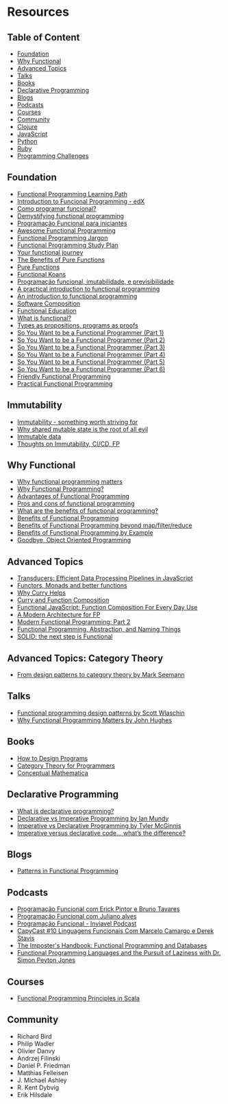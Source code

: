 # Resources

## Table of Content

- [Foundation](#foundation)
- [Why Functional](#why-functional)
- [Advanced Topics](#advanced-topics)
- [Talks](#talks)
- [Books](#books)
- [Declarative Programming](#declarative-programming)
- [Blogs](#blogs)
- [Podcasts](#podcasts)
- [Courses](#courses)
- [Community](#community)
- [Clojure](https://github.com/LeandroTk/learning-functional/tree/master/clojure)
- [JavaScript](https://github.com/LeandroTk/learning-functional/tree/master/javascript)
- [Python](https://github.com/LeandroTk/learning-functional/tree/master/python)
- [Ruby](https://Wgithub.com/LeandroTk/learning-functional/tree/master/ruby)
- [Programming Challenges](https://github.com/LeandroTk/learning-functional/tree/master/programming_challenges)

## Foundation

- [Functional Programming Learning Path](https://purelyfunctional.tv/learning-paths/functional-programming/)
- [Introduction to Funcional Programming - edX](https://www.edx.org/course/introduction-functional-programming-delftx-fp101x-0)
- [Como programar funcional?](https://www.youtube.com/watch?v=jIYfTKYXJr8)
- [Demystifying functional programming](https://medium.com/building-nubank/demystifying-functional-programming-in-a-real-company-e954a2591504)
- [Programação Funcional para iniciantes](https://medium.com/trainingcenter/programa%C3%A7%C3%A3o-funcional-para-iniciantes-9e2beddb5b43)
- [Awesome Functional Programming](https://github.com/xgrommx/awesome-functional-programming)
- [Functional Programming Jargon](https://github.com/hemanth/functional-programming-jargon)
- [Functional Programming Study Plan](https://ericdouglas.github.io/2016/12/04/functional-programming-study-plan/)
- [Your functional journey](https://purelyfunctional.tv/guide/your-functional-journey/)
- [The Benefits of Pure Functions](https://alvinalexander.com/scala/fp-book/benefits-of-pure-functions)
- [Pure Functions](https://www.sitepoint.com/functional-programming-pure-functions/)
- [Functional Koans](https://github.com/relevance/functional-koans)
- [Programação funcional, imutabilidade, e previsibilidade](https://mauricioszabo.wordpress.com/2016/03/22/programacao-funcional-imutabilidade-e-previsibilidade/)
- [A practical introduction to functional programming](https://maryrosecook.com/blog/post/a-practical-introduction-to-functional-programming)
- [An introduction to functional programming](https://codewords.recurse.com/issues/one/an-introduction-to-functional-programming)
- [Software Composition](https://medium.com/javascript-scene/composing-software-an-introduction-27b72500d6ea)
- [Functional Education](http://bitemyapp.com/posts/2014-12-31-functional-education.html)
- [What is functional?](https://dev.to/drbearhands/functional-fundamentals-what-is-functional-l66)
- [Types as propositions, programs as proofs](https://dev.to/drbearhands/functional-fundamentals-types-as-propositions-programs-as-proofs-56gh)
- [So You Want to be a Functional Programmer (Part 1)](https://medium.com/@cscalfani/so-you-want-to-be-a-functional-programmer-part-1-1f15e387e536)
- [So You Want to be a Functional Programmer (Part 2)](https://medium.com/@cscalfani/so-you-want-to-be-a-functional-programmer-part-2-7005682cec4a)
- [So You Want to be a Functional Programmer (Part 3)](https://medium.com/@cscalfani/so-you-want-to-be-a-functional-programmer-part-3-1b0fd14eb1a7)
- [So You Want to be a Functional Programmer (Part 4)](https://medium.com/@cscalfani/so-you-want-to-be-a-functional-programmer-part-4-18fbe3ea9e49)
- [So You Want to be a Functional Programmer (Part 5)](https://medium.com/@cscalfani/so-you-want-to-be-a-functional-programmer-part-5-c70adc9cf56a)
- [So You Want to be a Functional Programmer (Part 6)](https://medium.com/@cscalfani/so-you-want-to-be-a-functional-programmer-part-6-db502830403)
- [Friendly Functional Programming](https://functional.works-hub.com/learn/friendly-functional-programming-b3e93)
- [Practical Functional Programming](https://hackernoon.com/practical-functional-programming-6d7932abc58b)

## Immutability

- [Immutability - something worth striving for](https://dev.to/rwoodnz/immutability---something-worth-striving-for-3ppp)
- [Why shared mutable state is the root of all evil](http://henrikeichenhardt.blogspot.com/2013/06/why-shared-mutable-state-is-root-of-all.html)
- [Immutable data](https://www.sitepoint.com/functional-programming-ruby-value-objects/)
- [Thoughts on Immutability, CI/CD, FP](https://www.infoq.com/podcasts/Vitor-Olivier)

## Why Functional

- [Why functional programming matters](https://hackernoon.com/why-functional-programming-matters-c647f56a7691)
- [Why Functional Programming?](https://purelyfunctional.tv/article/why-functional-programming/)
- [Advantages of Functional Programming](https://blog.codeship.com/advantages-of-functional-programming/)
- [Pros and cons of functional programming](https://itnext.io/pros-and-cons-of-functional-programming-32cdf527e1c2)
- [What are the benefits of functional programming?](https://stackoverflow.com/a/128128/3159162)
- [Benefits of Functional Programming](https://alvinalexander.com/scala/fp-book/benefits-of-functional-programming)
- [Benefits of Functional Programming beyond map/filter/reduce](https://www.youtube.com/watch?v=oaa4XiwEq1E&ab_channel=Jfokus)
- [Benefits of Functional Programming by Example](https://medium.com/@nickmccurdy/benefits-of-functional-programming-by-example-76f1135b0b18)
- [Goodbye, Object Oriented Programming](https://medium.com/@cscalfani/goodbye-object-oriented-programming-a59cda4c0e53)

## Advanced Topics

- [Transducers: Efficient Data Processing Pipelines in JavaScript](https://medium.com/javascript-scene/transducers-efficient-data-processing-pipelines-in-javascript-7985330fe73d)
- [Functors, Monads and better functions](https://dev.to/drbearhands/functors-monads-and-better-functions-26f3)
- [Why Curry Helps](https://hughfdjackson.com/javascript/why-curry-helps/)
- [Curry and Function Composition](https://medium.com/javascript-scene/curry-and-function-composition-2c208d774983)
- [Functional JavaScript: Function Composition For Every Day Use](https://hackernoon.com/javascript-functional-composition-for-every-day-use-22421ef65a10)
- [A Modern Architecture for FP](http://degoes.net/articles/modern-fp)
- [Modern Functional Programming: Part 2](http://degoes.net/articles/modern-fp-part-1)
- [Functional Programming, Abstraction, and Naming Things](http://www.stephendiehl.com/posts/abstraction.html)
- [SOLID: the next step is Functional](http://blog.ploeh.dk/2014/03/10/solid-the-next-step-is-functional/)

## Advanced Topics: Category Theory

- [From design patterns to category theory by Mark Seemann](http://blog.ploeh.dk/2017/10/04/from-design-patterns-to-category-theory/)


## Talks

- [Functional programming design patterns by Scott Wlaschin](https://www.youtube.com/watch?v=E8I19uA-wGY&ab_channel=IvanPlyusnin)
- [Why Functional Programming Matters by John Hughes](https://www.youtube.com/watch?v=XrNdvWqxBvA&ab_channel=ConfEngine)

## Books

- [How to Design Programs](https://htdp.org/2018-01-06/Book/index.html)
- [Category Theory for Programmers](https://github.com/tk-learning-center/functional-programming-learning-path/blob/master/books/category-theory-for-programmers.pdf)
- [Conceptual Mathematica](https://github.com/tk-learning-center/functional-programming-learning-path/blob/master/books/conceptual_mathematics.pdf)

## Declarative Programming

- [What is declarative programming?](https://stackoverflow.com/a/129639/3159162)
- [Declarative vs Imperative Programming by Ian Mundy](https://codeburst.io/declarative-vs-imperative-programming-a8a7c93d9ad2)
- [Imperative vs Declarative Programming by Tyler McGinnis](https://tylermcginnis.com/imperative-vs-declarative-programming/)
- [Imperative versus declarative code… what’s the difference?](https://medium.com/front-end-hacking/imperative-versus-declarative-code-whats-the-difference-adc7dd6c8380)

## Blogs

- [Patterns in Functional Programming](https://patternsinfp.wordpress.com/)

## Podcasts

- [Programação Funcional com Erick Pintor e Bruno Tavares](http://tecnologicamentearretado.com.br/2014/12/31/programacao-funcional-com-erick-e-bruno/)
- [Programação Funcional com Juliano alves](https://www.tecnoretorica.com.br/2013/04/programacao-funcional/)
- [Programação Funcional - Inviavel Podcast](http://inviavelpodcast.com/10/)
- [CapyCast #10 Linguagens Funcionais Com Marcelo Camargo e Derek Stavis](https://player.fm/series/capycast/capycast-10-linguagens-funcionais-com-marcelo-camargo-e-derek-stavis)
- [The Imposter's Handbook: Functional Programming and Databases](https://www.orbit.fm/bookbytes/17)
- [Functional Programming Languages and the Pursuit of Laziness with Dr. Simon Peyton Jones](https://player.fm/series/microsoft-research-podcast-1910051/ep-056-rerun-functional-programming-languages-and-the-pursuit-of-laziness-with-dr-simon-peyton-jones)

## Courses

- [Functional Programming Principles in Scala](https://www.coursera.org/learn/progfun1)

## Community

- Richard Bird
- Philip Wadler
- Olivier Danvy
- Andrzej Filinski
- Daniel P. Friedman
- Matthias Felleisen
- J. Michael Ashley
- R. Kent Dybvig
- Erik Hilsdale
